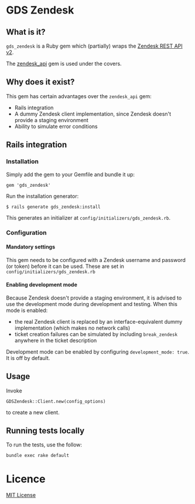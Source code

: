 # GDS Zendesk

## What is it?

`gds_zendesk` is a Ruby gem which (partially) wraps the [Zendesk REST API v2](http://developer.zendesk.com/documentation/rest_api/introduction.html).

The [zendesk_api](https://github.com/zendesk/zendesk_api_client_rb) gem is used under the covers.

## Why does it exist?

This gem has certain advantages over the `zendesk_api` gem:

*  Rails integration
*  A dummy Zendesk client implementation, since Zendesk doesn't provide a staging environment
*  Ability to simulate error conditions

## Rails integration

### Installation

Simply add the gem to your Gemfile and bundle it up:

    gem 'gds_zendesk'

Run the installation generator:

    $ rails generate gds_zendesk:install

This generates an initializer at `config/initializers/gds_zendesk.rb`.

### Configuration

#### Mandatory settings

This gem needs to be configured with a Zendesk username and password (or token)  before it can be used.
These are set in `config/initializers/gds_zendesk.rb`

#### Enabling development mode

Because Zendesk doesn't provide a staging environment, it is advised to use the development mode 
during development and testing. When this mode is enabled: 
* the real Zendesk client is replaced by an interface-equivalent dummy implementation (which makes no network calls)
* ticket creation failures can be simulated by including `break_zendesk` anywhere in the ticket description

Development mode can be enabled by configuring `development_mode: true`. It is off by default.

## Usage

Invoke

```
GDSZendesk::Client.new(config_options)
```

to create a new client.

## Running tests locally

To run the tests, use the follow:

```
bundle exec rake default
```
# Licence

[MIT License](LICENCE)
